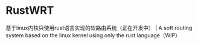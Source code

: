 # RustWRT
基于linux内核只使用rust语言实现的软路由系统（正在开发中） | A soft routing system based on the linux kernel using only the rust language（WIP）
